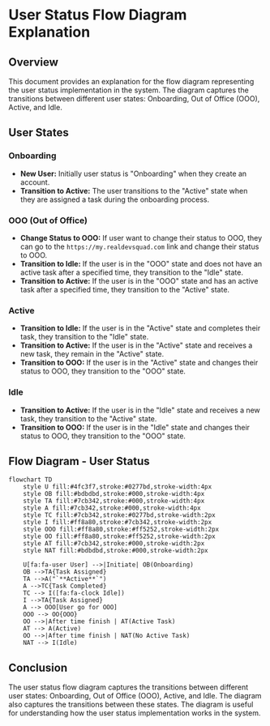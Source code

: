 # User Status Flow Diagram Explanation

## Overview

This document provides an explanation for the flow diagram representing the user status implementation in the system. The diagram captures the transitions between different user states: Onboarding, Out of Office (OOO), Active, and Idle.

## User States

### Onboarding

- **New User:** Initially user status is "Onboarding" when they create an account.
- **Transition to Active:** The user transitions to the "Active" state when they are assigned a task during the onboarding process.

### OOO (Out of Office)

- **Change Status to OOO:** If user want to change their status to OOO, they can go to the `https://my.realdevsquad.com` link and change their status to OOO.
- **Transition to Idle:** If the user is in the "OOO" state and does not have an active task after a specified time, they transition to the "Idle" state.
- **Transition to Active:** If the user is in the "OOO" state and has an active task after a specified time, they transition to the "Active" state.

### Active

- **Transition to Idle:** If the user is in the "Active" state and completes their task, they transition to the "Idle" state.
- **Transition to Active:** If the user is in the "Active" state and receives a new task, they remain in the "Active" state.
- **Transition to OOO:** If the user is in the "Active" state and changes their status to OOO, they transition to the "OOO" state.

### Idle

- **Transition to Active:** If the user is in the "Idle" state and receives a new task, they transition to the "Active" state.
- **Transition to OOO:** If the user is in the "Idle" state and changes their status to OOO, they transition to the "OOO" state.

## Flow Diagram - User Status

```mermaid
flowchart TD
    style U fill:#4fc3f7,stroke:#0277bd,stroke-width:4px
    style OB fill:#bdbdbd,stroke:#000,stroke-width:4px
    style TA fill:#7cb342,stroke:#000,stroke-width:4px
    style A fill:#7cb342,stroke:#000,stroke-width:4px
    style TC fill:#7cb342,stroke:#0277bd,stroke-width:2px
    style I fill:#ff8a80,stroke:#7cb342,stroke-width:2px
    style OOO fill:#ff8a80,stroke:#ff5252,stroke-width:2px
    style OO fill:#ff8a80,stroke:#ff5252,stroke-width:2px
    style AT fill:#7cb342,stroke:#000,stroke-width:2px
    style NAT fill:#bdbdbd,stroke:#000,stroke-width:2px
    
    U[fa:fa-user User] -->|Initiate| OB(Onboarding)
    OB -->TA{Task Assigned}
    TA -->A("`**Active**`")
    A -->TC{Task Completed}
    TC --> I([fa:fa-clock Idle])
    I -->TA{Task Assigned}
    A --> OOO[User go for OOO]
    OOO --> OO{OOO}
    OO -->|After time finish | AT(Active Task)
    AT --> A(Active)
    OO -->|After time finish | NAT(No Active Task)
    NAT --> I(Idle)

```

## Conclusion

The user status flow diagram captures the transitions between different user states: Onboarding, Out of Office (OOO), Active, and Idle. The diagram also captures the transitions between these states. The diagram is useful for understanding how the user status implementation works in the system.
